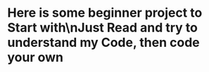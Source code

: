 # Here is some beginner project to Start with\nJust Read and try to understand my Code, then code your own
